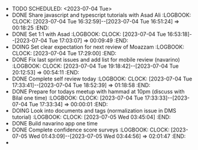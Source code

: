 - TODO
  SCHEDULED: <2023-07-04 Tue>
- DONE Share javascript and typescript tutorials with Asad Ali
  :LOGBOOK:
  CLOCK: [2023-07-04 Tue 16:32:59]--[2023-07-04 Tue 16:51:24] =>  00:18:25
  :END:
- DONE Set 1:1 with Asad
  :LOGBOOK:
  CLOCK: [2023-07-04 Tue 16:53:18]--[2023-07-04 Tue 17:03:07] =>  00:09:49
  :END:
- DOING Set clear expectation for next review of Moazzam
  :LOGBOOK:
  CLOCK: [2023-07-04 Tue 17:29:00]
  :END:
- DONE Fix last sprint issues and add list for mobile review (navarino)
  :LOGBOOK:
  CLOCK: [2023-07-04 Tue 19:18:42]--[2023-07-04 Tue 20:12:53] =>  00:54:11
  :END:
- DONE Complete self review today
  :LOGBOOK:
  CLOCK: [2023-07-04 Tue 17:33:41]--[2023-07-04 Tue 18:52:39] =>  01:18:58
  :END:
- DONE Prepare for todays meetup with hammad at 10pm (discuss with Bilal one  time)
  :LOGBOOK:
  CLOCK: [2023-07-04 Tue 17:33:33]--[2023-07-04 Tue 17:33:34] =>  00:00:01
  :END:
- DOING Look into documents and tags (normalization issue in DMS tutorial)
  :LOGBOOK:
  CLOCK: [2023-07-05 Wed 03:45:04]
  :END:
- DONE Build navarino app one time
- DONE Complete confidence score surveys
  :LOGBOOK:
  CLOCK: [2023-07-05 Wed 01:43:09]--[2023-07-05 Wed 03:44:56] =>  02:01:47
  :END:
-